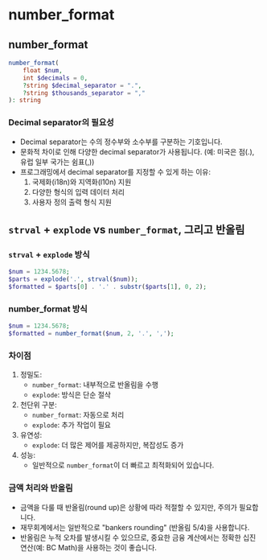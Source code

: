 # number_format

## number_format

```php
number_format(
    float $num,
    int $decimals = 0,
    ?string $decimal_separator = ".",
    ?string $thousands_separator = ","
): string
```

### Decimal separator의 필요성

- Decimal separator는 수의 정수부와 소수부를 구분하는 기호입니다.
- 문화적 차이로 인해 다양한 decimal separator가 사용됩니다. (예: 미국은 점(.), 유럽 일부 국가는 쉼표(,))
- 프로그래밍에서 decimal separator를 지정할 수 있게 하는 이유:
  1. 국제화(i18n)와 지역화(l10n) 지원
  2. 다양한 형식의 입력 데이터 처리
  3. 사용자 정의 출력 형식 지원

## `strval` + `explode` vs `number_format`, 그리고 반올림

### `strval` + `explode` 방식

```php
$num = 1234.5678;
$parts = explode('.', strval($num));
$formatted = $parts[0] . '.' . substr($parts[1], 0, 2);
```

### number_format 방식

```php
$num = 1234.5678;
$formatted = number_format($num, 2, '.', ',');
```

### 차이점

1. 정밀도:
    - `number_format`: 내부적으로 반올림을 수행
    - `explode`: 방식은 단순 절삭
2. 천단위 구분:
    - `number_format`: 자동으로 처리
    - `explode`: 추가 작업이 필요
3. 유연성:
    - `explode`: 더 많은 제어를 제공하지만, 복잡성도 증가
4. 성능:
    - 일반적으로 `number_format`이 더 빠르고 최적화되어 있습니다.

### 금액 처리와 반올림

- 금액을 다룰 때 반올림(round up)은 상황에 따라 적절할 수 있지만, 주의가 필요합니다.
- 재무회계에서는 일반적으로 "bankers rounding" (반올림 5/4)을 사용합니다.
- 반올림은 누적 오차를 발생시킬 수 있으므로, 중요한 금융 계산에서는 정확한 십진 연산(예: BC Math)을 사용하는 것이 좋습니다.
